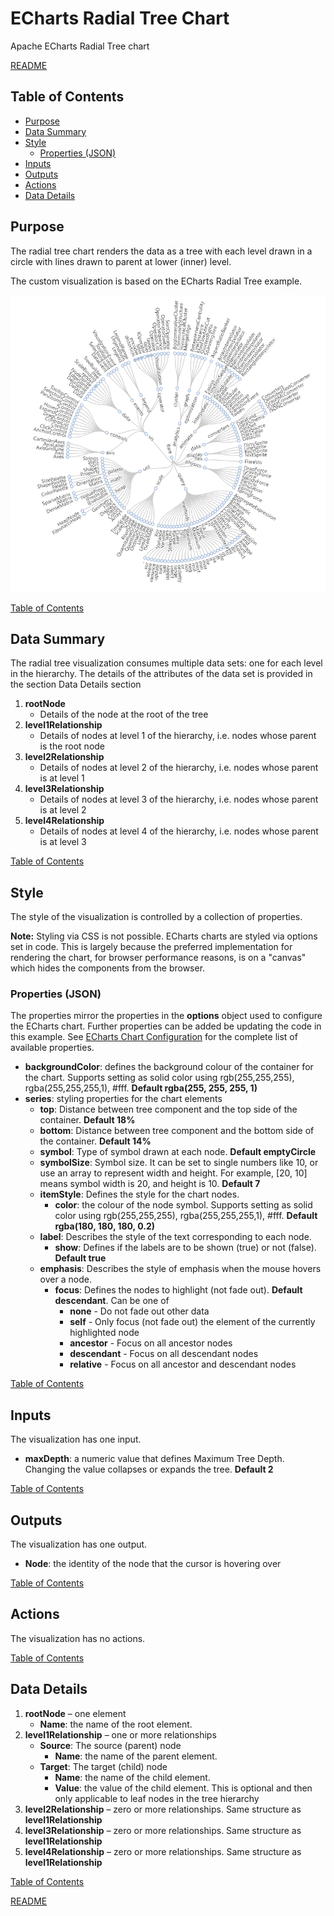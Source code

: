 # ECharts Radial Tree Chart

Apache ECharts Radial Tree chart

[README](../../README.md)

## Table of Contents

* [Purpose](#purpose)
* [Data Summary](#data-summary)
* [Style](#style)
  * [Properties (JSON)](#properties-json)
* [Inputs](#inputs)
* [Outputs](#outputs)
* [Actions](#actions)
* [Data Details](#data-details)

## Purpose

The radial tree chart renders the data as a tree with each level drawn in a circle with lines drawn to parent at lower (inner) level.

The custom visualization is based on the ECharts Radial Tree example.

[![radial tree](images/radial-tree.png "radial tree")](https://echarts.apache.org/examples/en/editor.html?c=tree-radial)

[Table of Contents](#table-of-contents)

## Data Summary

The radial tree visualization consumes multiple data sets: one for each level in the hierarchy. The details of the attributes of the data set is provided in the section Data Details section

1. __rootNode__
    * Details of the node at the root of the tree
1. __level1Relationship__
    * Details of nodes at level 1 of the hierarchy, i.e. nodes whose parent is the root node
1. __level2Relationship__
    * Details of nodes at level 2 of the hierarchy, i.e. nodes whose parent is at level 1
1. __level3Relationship__
    * Details of nodes at level 3 of the hierarchy, i.e. nodes whose parent is at level 2
1. __level4Relationship__
    * Details of nodes at level 4 of the hierarchy, i.e. nodes whose parent is at level 3

[Table of Contents](#table-of-contents)

## Style

The style of the visualization is controlled by a collection of properties.

__Note:__ Styling via CSS is not possible. ECharts charts are styled via options set in code. This is largely because the preferred implementation for rendering the chart, for browser performance reasons, is on a "canvas" which hides the components from the browser.

### Properties (JSON)

The properties mirror the properties in the __options__ object used to configure the ECharts chart. Further properties can be added be updating the code in this example. See [ECharts Chart Configuration](https://echarts.apache.org/en/option.html#title) for the complete list of available properties.

* __backgroundColor__: defines the background colour of the container for the chart. Supports setting as solid color using rgb(255,255,255), rgba(255,255,255,1), #fff. __Default rgba(255, 255, 255, 1)__
* __series__: styling properties for the chart elements
  * __top__: Distance between tree component and the top side of the container. __Default 18%__
  * __bottom__: Distance between tree component and the bottom side of the container. __Default 14%__
  * __symbol__: Type of symbol drawn at each node. __Default emptyCircle__
  * __symbolSize__: Symbol size. It can be set to single numbers like 10, or use an array to represent width and height. For example, [20, 10] means symbol width is 20, and height is 10. __Default 7__
  * __itemStyle__: Defines the style for the chart nodes.
    * __color__: the colour of the node symbol. Supports setting as solid color using rgb(255,255,255), rgba(255,255,255,1), #fff. __Default rgba(180, 180, 180, 0.2)__
  * __label__: Describes the style of the text corresponding to each node.
    * __show__: Defines if the labels are to be shown (true) or not (false). __Default true__
  * __emphasis__: Describes the style of emphasis when the mouse hovers over a node.
    * __focus__: Defines the nodes to highlight (not fade out). __Default descendant__. Can be one of
      * __none__ - Do not fade out other data
      * __self__ - Only focus (not fade out) the element of the currently highlighted node
      * __ancestor__ - Focus on all ancestor nodes
      * __descendant__ - Focus on all descendant nodes
      * __relative__ - Focus on all ancestor and descendant nodes

[Table of Contents](#table-of-contents)

## Inputs

The visualization has one input.

* __maxDepth__: a numeric value that defines Maximum Tree Depth. Changing the value collapses or expands the tree. __Default 2__

[Table of Contents](#table-of-contents)

## Outputs

The visualization has one output.

* __Node__: the identity of the node that the cursor is hovering over

[Table of Contents](#table-of-contents)

## Actions

The visualization has no actions.

[Table of Contents](#table-of-contents)

## Data Details

1. __rootNode__ – one element
    * __Name__: the name of the root element.
1. __level1Relationship__ – one or more relationships
    * __Source__: The source (parent) node
        * __Name__: the name of the parent element.
    * __Target__: The target (child) node
        * __Name__: the name of the child element.
        * __Value__: the value of the child element. This is optional and then only applicable to leaf nodes in the tree hierarchy
1. __level2Relationship__ – zero or more relationships. Same structure as __level1Relationship__
1. __level3Relationship__ – zero or more relationships. Same structure as __level1Relationship__
1. __level4Relationship__ – zero or more relationships. Same structure as __level1Relationship__

[Table of Contents](#table-of-contents)

[README](../../README.md)
